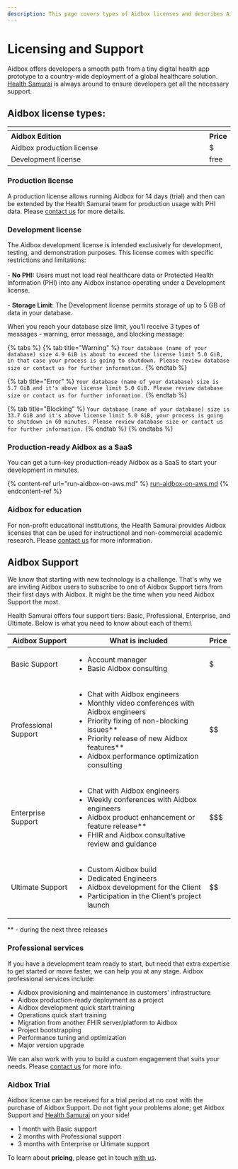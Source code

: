 ```yaml
---
description: This page covers types of Aidbox licenses and describes Aidbox Support tiers.
---
```


# Licensing and Support

Aidbox offers developers a smooth path from a tiny digital health app prototype to a country-wide deployment of a global healthcare solution. [Health Samurai](https://www.health-samurai.io/) is always around to ensure developers get all the necessary support.

## Aidbox license types:

<table data-header-hidden><thead><tr><th width="447"></th><th></th></tr></thead><tbody><tr><td><strong>Aidbox Edition</strong></td><td><strong>Price</strong></td></tr><tr><td>Aidbox production license</td><td>$</td></tr><tr><td>Development license </td><td>free</td></tr></tbody></table>

### Production license

A production license allows running Aidbox for 14 days (trial) and then can be extended by the Health Samurai team for production usage with PHI data. Please [contact us](../contact-us.md) for more details.

### Development license

The Aidbox development license is intended exclusively for development, testing, and demonstration purposes. This license comes with specific restrictions and limitations:\
\
\- **No PHI:** Users must not load real healthcare data or Protected Health Information (PHI) into any Aidbox instance operating under a Development license.\
\
\- **Storage Limit**: The Development license permits storage of up to 5 GB of data in your database.

When you reach your database size limit, you’ll receive 3 types of messages - warning, error message, and blocking message:

{% tabs %}
{% tab title="Warning" %}
`Your database (name of your database) size 4.9 GiB is about to exceed the license limit 5.0 GiB, in that case your process is going to shutdown. Please review database size or contact us for further information.`
{% endtab %}

{% tab title="Error" %}
`Your database (name of your database) size is 5.7 GiB and it's above license limit 5.0 GiB. Please review database size or contact us for further information.`
{% endtab %}

{% tab title="Blocking" %}
`Your database (name of your database) size is 33.7 GiB and it's above license limit 5.0 GiB, your process is going to shutdown in 60 minutes. Please review database size or contact us for further information.`
{% endtab %}
{% endtabs %}

### Production-ready Aidbox as a SaaS

You can get a turn-key production-ready Aidbox as a SaaS to start your development in minutes.

{% content-ref url="run-aidbox-on-aws.md" %}
[run-aidbox-on-aws.md](run-aidbox-on-aws.md)
{% endcontent-ref %}

### Aidbox for education

For non-profit educational institutions, the Health Samurai provides Aidbox licenses that can be used for instructional and non-commercial academic research. Please [contact us](../contact-us.md) for more information.

## Aidbox Support

We know that starting with new technology is a challenge. That's why we are inviting Aidbox users to subscribe to one of Aidbox Support tiers from their first days with Aidbox. It might be the time when you need Aidbox Support the most.

Health Samurai offers four support tiers: Basic, Professional, Enterprise, and Ultimate. Below is what you need to know about each of them:\\

| **Aidbox Support**   | **What is included**                                                                                                                                                                                                                                       | **Price** |
| -------------------- | ---------------------------------------------------------------------------------------------------------------------------------------------------------------------------------------------------------------------------------------------------------- | --------- |
| Basic Support        | <ul><li>Account manager</li><li>Basic Aidbox consulting</li></ul>                                                                                                                                                                                          | $         |
| Professional Support | <ul><li>Chat with Aidbox engineers</li><li>Monthly video conferences with Aidbox engineers</li><li>Priority fixing of non-blocking issues**</li><li>Priority release of new Aidbox features**</li><li>Aidbox performance optimization consulting</li></ul> | \$$       |
| Enterprise Support   | <ul><li>Chat with Aidbox engineers</li><li>Weekly conferences with Aidbox engineers</li><li>Aidbox product enhancement or feature release**</li><li>FHIR and Aidbox consultative review and guidance</li></ul>                                             | \$$$      |
| Ultimate Support     | <ul><li>Custom Aidbox build</li><li>Dedicated Engineers</li><li>Aidbox development for the Client</li><li>Participation in the Client’s project launch</li></ul>                                                                                           | \$$\$$    |

\*\* - during the next three releases

### Professional services

If you have a development team ready to start, but need that extra expertise to get started or move faster, we can help you at any stage. Aidbox professional services include:

* Aidbox provisioning and maintenance in customers' infrastructure
* Aidbox production-ready deployment as a project
* Aidbox development quick start training
* Operations quick start training
* Migration from another FHIR server/platform to Aidbox
* Project bootstrapping
* Performance tuning and optimization
* Major version upgrade

We can also work with you to build a custom engagement that suits your needs. Please [contact us](../contact-us.md) for more info.

### Aidbox Trial

Aidbox license can be received for a trial period at no cost with the purchase of Aidbox Support. Do not fight your problems alone; get Aidbox Support and [Health Samurai](https://www.health-samurai.io/) on your side!

* 1 month with Basic support
* 2 months with Professional support
* 3 months with Enterprise or Ultimate support

To learn about **pricing**, please get in touch [with us](../contact-us.md).
